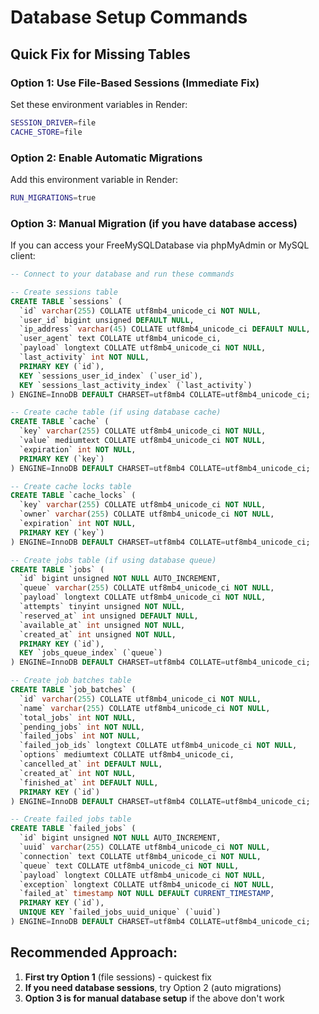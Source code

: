 # Database Setup Commands

## Quick Fix for Missing Tables

### Option 1: Use File-Based Sessions (Immediate Fix)
Set these environment variables in Render:
```bash
SESSION_DRIVER=file
CACHE_STORE=file
```

### Option 2: Enable Automatic Migrations
Add this environment variable in Render:
```bash
RUN_MIGRATIONS=true
```

### Option 3: Manual Migration (if you have database access)
If you can access your FreeMySQLDatabase via phpMyAdmin or MySQL client:

```sql
-- Connect to your database and run these commands

-- Create sessions table
CREATE TABLE `sessions` (
  `id` varchar(255) COLLATE utf8mb4_unicode_ci NOT NULL,
  `user_id` bigint unsigned DEFAULT NULL,
  `ip_address` varchar(45) COLLATE utf8mb4_unicode_ci DEFAULT NULL,
  `user_agent` text COLLATE utf8mb4_unicode_ci,
  `payload` longtext COLLATE utf8mb4_unicode_ci NOT NULL,
  `last_activity` int NOT NULL,
  PRIMARY KEY (`id`),
  KEY `sessions_user_id_index` (`user_id`),
  KEY `sessions_last_activity_index` (`last_activity`)
) ENGINE=InnoDB DEFAULT CHARSET=utf8mb4 COLLATE=utf8mb4_unicode_ci;

-- Create cache table (if using database cache)
CREATE TABLE `cache` (
  `key` varchar(255) COLLATE utf8mb4_unicode_ci NOT NULL,
  `value` mediumtext COLLATE utf8mb4_unicode_ci NOT NULL,
  `expiration` int NOT NULL,
  PRIMARY KEY (`key`)
) ENGINE=InnoDB DEFAULT CHARSET=utf8mb4 COLLATE=utf8mb4_unicode_ci;

-- Create cache locks table
CREATE TABLE `cache_locks` (
  `key` varchar(255) COLLATE utf8mb4_unicode_ci NOT NULL,
  `owner` varchar(255) COLLATE utf8mb4_unicode_ci NOT NULL,
  `expiration` int NOT NULL,
  PRIMARY KEY (`key`)
) ENGINE=InnoDB DEFAULT CHARSET=utf8mb4 COLLATE=utf8mb4_unicode_ci;

-- Create jobs table (if using database queue)
CREATE TABLE `jobs` (
  `id` bigint unsigned NOT NULL AUTO_INCREMENT,
  `queue` varchar(255) COLLATE utf8mb4_unicode_ci NOT NULL,
  `payload` longtext COLLATE utf8mb4_unicode_ci NOT NULL,
  `attempts` tinyint unsigned NOT NULL,
  `reserved_at` int unsigned DEFAULT NULL,
  `available_at` int unsigned NOT NULL,
  `created_at` int unsigned NOT NULL,
  PRIMARY KEY (`id`),
  KEY `jobs_queue_index` (`queue`)
) ENGINE=InnoDB DEFAULT CHARSET=utf8mb4 COLLATE=utf8mb4_unicode_ci;

-- Create job batches table
CREATE TABLE `job_batches` (
  `id` varchar(255) COLLATE utf8mb4_unicode_ci NOT NULL,
  `name` varchar(255) COLLATE utf8mb4_unicode_ci NOT NULL,
  `total_jobs` int NOT NULL,
  `pending_jobs` int NOT NULL,
  `failed_jobs` int NOT NULL,
  `failed_job_ids` longtext COLLATE utf8mb4_unicode_ci NOT NULL,
  `options` mediumtext COLLATE utf8mb4_unicode_ci,
  `cancelled_at` int DEFAULT NULL,
  `created_at` int NOT NULL,
  `finished_at` int DEFAULT NULL,
  PRIMARY KEY (`id`)
) ENGINE=InnoDB DEFAULT CHARSET=utf8mb4 COLLATE=utf8mb4_unicode_ci;

-- Create failed jobs table
CREATE TABLE `failed_jobs` (
  `id` bigint unsigned NOT NULL AUTO_INCREMENT,
  `uuid` varchar(255) COLLATE utf8mb4_unicode_ci NOT NULL,
  `connection` text COLLATE utf8mb4_unicode_ci NOT NULL,
  `queue` text COLLATE utf8mb4_unicode_ci NOT NULL,
  `payload` longtext COLLATE utf8mb4_unicode_ci NOT NULL,
  `exception` longtext COLLATE utf8mb4_unicode_ci NOT NULL,
  `failed_at` timestamp NOT NULL DEFAULT CURRENT_TIMESTAMP,
  PRIMARY KEY (`id`),
  UNIQUE KEY `failed_jobs_uuid_unique` (`uuid`)
) ENGINE=InnoDB DEFAULT CHARSET=utf8mb4 COLLATE=utf8mb4_unicode_ci;
```

## Recommended Approach:
1. **First try Option 1** (file sessions) - quickest fix
2. **If you need database sessions**, try Option 2 (auto migrations)
3. **Option 3 is for manual database setup** if the above don't work
